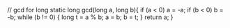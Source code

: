 // gcd for long
    static long gcd(long a, long b){
        if (a < 0) a = -a;
        if (b < 0) b = -b;
        while (b != 0) {
            long t = a % b;
            a = b;
            b = t;
        }
        return a;
    }
